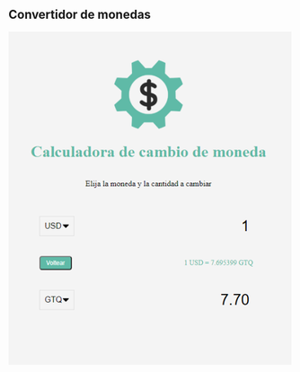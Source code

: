 ## Convertidor de monedas

![captura](https://github.com/alextello/JS-ConversorDeMonedas/blob/master/ejemplo/ejemplo.png?raw=true)
